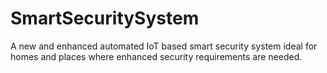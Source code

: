 # SmartSecuritySystem
A new and enhanced automated IoT based smart security system ideal for homes and places where enhanced security requirements are needed.
